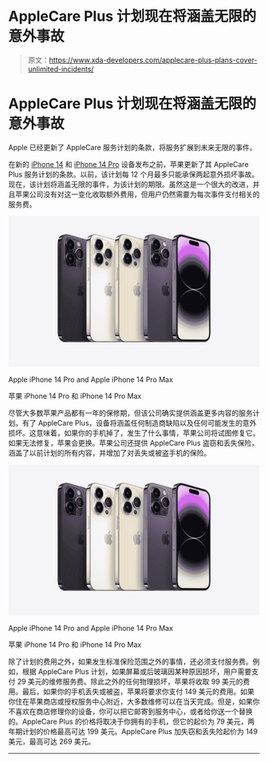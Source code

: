 # AppleCare Plus 计划现在将涵盖无限的意外事故

> 原文：<https://www.xda-developers.com/applecare-plus-plans-cover-unlimited-incidents/>

# AppleCare Plus 计划现在将涵盖无限的意外事故

Apple 已经更新了 AppleCare 服务计划的条款，将服务扩展到未来无限的事件。

在新的 [iPhone 14](https://www.xda-developers.com/apple-iphone-14/) 和 [iPhone 14 Pro](https://www.xda-developers.com/apple-iphone-14-pro/) 设备发布之前，苹果更新了其 AppleCare Plus 服务计划的条款。以前，该计划每 12 个月最多只能承保两起意外损坏事故。现在，该计划将涵盖无限的事件，为该计划的期限。虽然这是一个很大的改进，并且苹果公司没有对这一变化收取额外费用，但用户仍然需要为每次事件支付相关的服务费。

 <picture>![The iPhone 14 Pro and iPhone 14 Pro Max are the latest devices from Apple featuring the A16 Bionic SoC and Dynamic Island](img/e6eb865055acdbef33895af0ec23f6ae.png)</picture> 

Apple iPhone 14 Pro and Apple iPhone 14 Pro Max

苹果 iPhone 14 Pro 和 iPhone 14 Pro Max

尽管大多数苹果产品都有一年的保修期，但该公司确实提供涵盖更多内容的服务计划。有了 AppleCare Plus，设备将涵盖任何制造商缺陷以及任何可能发生的意外损坏。这意味着，如果你的手机掉了，发生了什么事情，苹果公司将试图修复它。如果无法修复，苹果会更换。苹果公司还提供 AppleCare Plus 盗窃和丢失保险，涵盖了以前计划的所有内容，并增加了对丢失或被盗手机的保险。

 <picture>![The iPhone 14 Pro and iPhone 14 Pro Max are the latest devices from Apple featuring the A16 Bionic SoC and Dynamic Island](img/e6eb865055acdbef33895af0ec23f6ae.png)</picture> 

Apple iPhone 14 Pro and Apple iPhone 14 Pro Max

苹果 iPhone 14 Pro 和 iPhone 14 Pro Max

除了计划的费用之外，如果发生标准保险范围之外的事情，还必须支付服务费。例如，根据 AppleCare Plus 计划，如果屏幕或后玻璃因某种原因损坏，用户需要支付 29 美元的维修服务费。除此之外的任何物理损坏，苹果将收取 99 美元的费用。最后，如果你的手机丢失或被盗，苹果将要求你支付 149 美元的费用。如果你住在苹果商店或授权服务中心附近，大多数维修可以在当天完成。但是，如果你不喜欢在商店修理你的设备，你可以把它邮寄到服务中心，或者给你送一个替换的。AppleCare Plus 的价格将取决于你拥有的手机，但它的起价为 79 美元，两年期计划的价格最高可达 199 美元。AppleCare Plus 加失窃和丢失险起价为 149 美元，最高可达 269 美元。

* * *